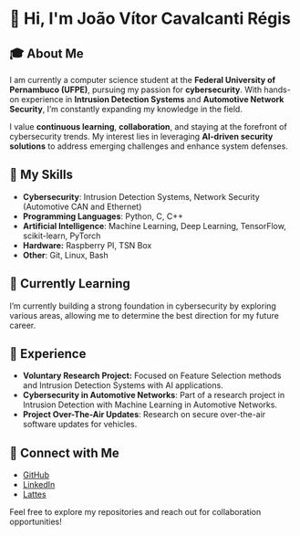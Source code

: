 # 👋 Hi, I'm João Vítor Cavalcanti Régis

## 🎓 About Me
I am currently a computer science student at the **Federal University of Pernambuco (UFPE)**, pursuing my passion for **cybersecurity**. With hands-on experience in **Intrusion Detection Systems** and **Automotive Network Security**, I’m constantly expanding my knowledge in the field.

I value **continuous learning**, **collaboration**, and staying at the forefront of cybersecurity trends. My interest lies in leveraging **AI-driven security solutions** to address emerging challenges and enhance system defenses.

## 🔧 My Skills
- **Cybersecurity**: Intrusion Detection Systems, Network Security (Automotive CAN and Ethernet)
- **Programming Languages**: Python, C, C++
- **Artificial Intelligence**: Machine Learning, Deep Learning, TensorFlow, scikit-learn, PyTorch
- **Hardware:** Raspberry PI, TSN Box
- **Other**: Git, Linux, Bash

## 🌱 Currently Learning
I’m currently building a strong foundation in cybersecurity by exploring various areas, allowing me to determine the best direction for my future career.

## 💼 Experience
- **Voluntary Research Project:** Focused on Feature Selection methods and Intrusion Detection Systems with AI applications.
- **Cybersecurity in Automotive Networks**: Part of a research project in Intrusion Detection with Machine Learning in Automotive Networks.
- **Project Over-The-Air Updates**: Research on secure over-the-air software updates for vehicles.

## 🔗 Connect with Me
- [GitHub](https://github.com/Jvcregis)
- [LinkedIn](http://www.linkedin.com/in/jo%C3%A3o-v%C3%ADtor-cavalcanti-r%C3%A9gis-0016322b9)
- [Lattes](http://lattes.cnpq.br/2344660536072855)

Feel free to explore my repositories and reach out for collaboration opportunities!
